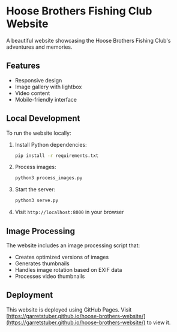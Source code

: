 # Hoose Brothers Fishing Club Website

A beautiful website showcasing the Hoose Brothers Fishing Club's adventures and memories.

## Features

- Responsive design
- Image gallery with lightbox
- Video content
- Mobile-friendly interface

## Local Development

To run the website locally:

1. Install Python dependencies:
   ```bash
   pip install -r requirements.txt
   ```

2. Process images:
   ```bash
   python3 process_images.py
   ```

3. Start the server:
   ```bash
   python3 serve.py
   ```

4. Visit `http://localhost:8000` in your browser

## Image Processing

The website includes an image processing script that:
- Creates optimized versions of images
- Generates thumbnails
- Handles image rotation based on EXIF data
- Processes video thumbnails

## Deployment

This website is deployed using GitHub Pages. Visit [https://garretstuber.github.io/hoose-brothers-website/](https://garretstuber.github.io/hoose-brothers-website/) to view it. 
